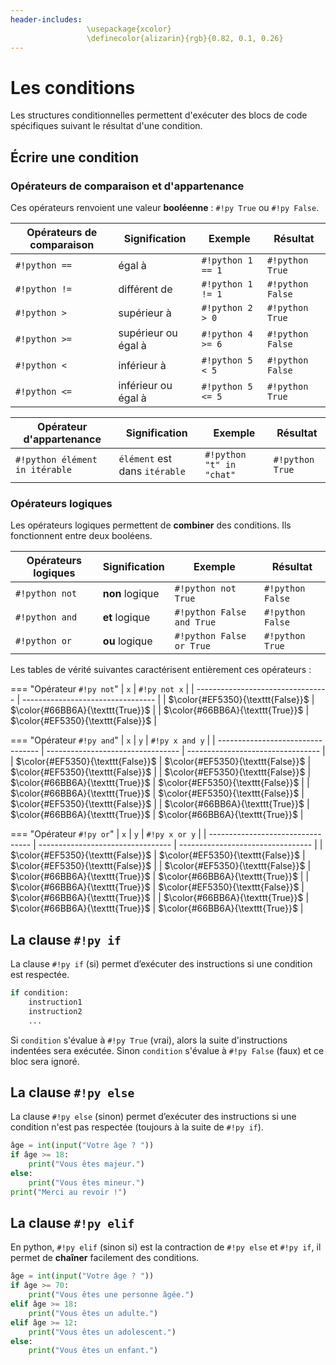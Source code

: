 ```yaml
---
header-includes: 
                 \usepackage{xcolor}
                 \definecolor{alizarin}{rgb}{0.82, 0.1, 0.26}
---
```


# Les conditions

Les structures conditionnelles permettent d'exécuter des blocs de code spécifiques suivant le résultat d'une condition.

## Écrire une condition

### Opérateurs de comparaison et d'appartenance

Ces opérateurs renvoient une valeur **booléenne** : `#!py True` ou `#!py False`.

| Opérateurs de comparaison | Signification       | Exemple           | Résultat         |
| ------------------------- | ------------------- | ----------------- | ---------------- |
| `#!python ==`             | égal à              | `#!python 1 == 1` | `#!python True`  |
| `#!python !=`             | différent de        | `#!python 1 != 1` | `#!python False` |
| `#!python >`              | supérieur à         | `#!python 2 > 0`  | `#!python True`  |
| `#!python >=`             | supérieur ou égal à | `#!python 4 >= 6` | `#!python False` |
| `#!python <`              | inférieur à         | `#!python 5 < 5`  | `#!python False` |
| `#!python <=`             | inférieur ou égal à | `#!python 5 <= 5` | `#!python True`  |


| Opérateur d'appartenance       | Signification                 | Exemple                  | Résultat        |
| ------------------------------ | ----------------------------- | ------------------------ | --------------- |
| `#!python élément in itérable` | `élément` est dans `itérable` | `#!python "t" in "chat"` | `#!python True` |

### Opérateurs logiques

Les opérateurs logiques permettent de **combiner** des conditions. Ils fonctionnent
entre deux booléens.

| Opérateurs logiques | Signification   | Exemple                   | Résultat         |
| ------------------- | --------------- | ------------------------- | ---------------- |
| `#!python not`      | **non** logique | `#!python not True`       | `#!python False` |
| `#!python and`      | **et** logique  | `#!python False and True` | `#!python False` |
| `#!python or`       | **ou** logique  | `#!python False or True`  | `#!python True`  |

Les tables de vérité suivantes caractérisent entièrement ces opérateurs :

=== "Opérateur `#!py not`"
    | `x`                               | `#!py not x`                      |
    | --------------------------------- | --------------------------------- |
    | $\color{#EF5350}{\texttt{False}}$ | $\color{#66BB6A}{\texttt{True}}$  |
    | $\color{#66BB6A}{\texttt{True}}$  | $\color{#EF5350}{\texttt{False}}$ |

=== "Opérateur `#!py and`"
    | `x`                               | `y`                               | `#!py x and y`                    |
    | --------------------------------- | --------------------------------- | --------------------------------- |
    | $\color{#EF5350}{\texttt{False}}$ | $\color{#EF5350}{\texttt{False}}$ | $\color{#EF5350}{\texttt{False}}$ |
    | $\color{#EF5350}{\texttt{False}}$ | $\color{#66BB6A}{\texttt{True}}$  | $\color{#EF5350}{\texttt{False}}$ |
    | $\color{#66BB6A}{\texttt{True}}$  | $\color{#EF5350}{\texttt{False}}$ | $\color{#EF5350}{\texttt{False}}$ |
    | $\color{#66BB6A}{\texttt{True}}$  | $\color{#66BB6A}{\texttt{True}}$  | $\color{#66BB6A}{\texttt{True}}$  |

=== "Opérateur `#!py or`"
    | `x`                               | `y`                               | `#!py x or y`                     |
    | --------------------------------- | --------------------------------- | --------------------------------- |
    | $\color{#EF5350}{\texttt{False}}$ | $\color{#EF5350}{\texttt{False}}$ | $\color{#EF5350}{\texttt{False}}$ |
    | $\color{#EF5350}{\texttt{False}}$ | $\color{#66BB6A}{\texttt{True}}$  | $\color{#66BB6A}{\texttt{True}}$  |
    | $\color{#66BB6A}{\texttt{True}}$  | $\color{#EF5350}{\texttt{False}}$ | $\color{#66BB6A}{\texttt{True}}$  |
    | $\color{#66BB6A}{\texttt{True}}$  | $\color{#66BB6A}{\texttt{True}}$  | $\color{#66BB6A}{\texttt{True}}$  |




## La clause `#!py if`

La clause `#!py if` (si) permet d’exécuter des instructions si une condition est respectée.

```py
if condition:
    instruction1
    instruction2
    ...
```

Si `condition` s'évalue à `#!py True` (vrai), alors la suite d'instructions indentées sera exécutée. Sinon `condition` s'évalue à `#!py False` (faux) et ce bloc sera ignoré.

## La clause `#!py else`

La clause `#!py else` (sinon) permet d’exécuter des instructions si une condition n'est pas respectée (toujours à la suite de `#!py if`).

```py title="Exemple d'utilisation de la clause else"
âge = int(input("Votre âge ? "))
if âge >= 18:
    print("Vous êtes majeur.")
else:
    print("Vous êtes mineur.")
print("Merci au revoir !")
```

## La clause `#!py elif`

En python, `#!py elif` (sinon si) est la contraction de `#!py else` et `#!py if`, il permet de **chaîner** facilement des conditions.

```py title="Exemple d'utilisation de la clause elif"
âge = int(input("Votre âge ? "))
if âge >= 70:
    print("Vous êtes une personne âgée.")
elif âge >= 18:
    print("Vous êtes un adulte.")
elif âge >= 12:
    print("Vous êtes un adolescent.")
else:
    print("Vous êtes un enfant.")
```